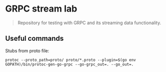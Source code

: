 # GRPC stream lab

> Repository for testing with GRPC and its streaming data functionality.

## Useful commands

Stubs from proto file:

`protoc --proto_path=proto/ proto/*.proto --plugin=$(go env GOPATH)/bin/protoc-gen-go-grpc --go-grpc_out=. --go_out=.`